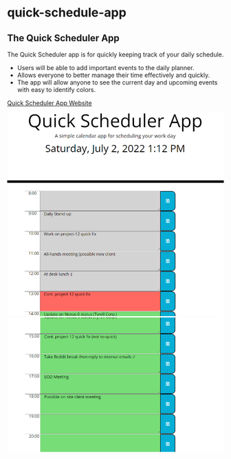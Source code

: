 # quick-schedule-app
## The Quick Scheduler App ##

The Quick Scheduler app is for quickly keeping track of your daily schedule. 

* Users will be able to add important events to the daily planner.
* Allows everyone to better manage their time effectively and quickly.
* The app will allow anyone to see the current day and upcoming events with easy to identify colors.

[Quick Scheduler App Website](https://quick-scheduler-app.netlify.app/)

![screenshot one](/assets/images/Screenshot1.png "Scheduler top")
![screenshot one](/assets/images/Screenshot2.png "Scheduler middle")

